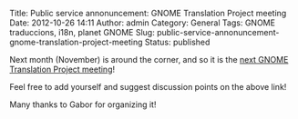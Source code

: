 Title: Public service annonuncement: GNOME Translation Project meeting
Date: 2012-10-26 14:11
Author: admin
Category: General
Tags: GNOME traduccions, i18n, planet GNOME
Slug: public-service-annonuncement-gnome-translation-project-meeting
Status: published

Next month (November) is around the corner, and so it is the [next GNOME Translation Project meeting](https://live.gnome.org/TranslationProject/Events/IRCMeeting20121104 "Details about the next GTP meeting")!

Feel free to add yourself and suggest discussion points on the above link!

Many thanks to Gabor for organizing it!
